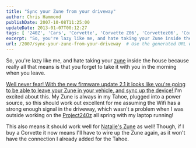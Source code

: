 ```yaml
---
title: "Sync your Zune from your driveway"
author: Chris Hammond
publishDate: 2007-10-08T11:25:00
updateDate: 2013-01-07T00:12:27
tags: [ '240Z', 'Cars', 'Corvette', 'Corvette Z06', 'Corvettez06', 'CorvetteZ06org', 'Datsun', 'Music', 'Project 240Z' ]
excerpt: "So, you're lazy like me, and hate taking your Zune inside the house because really all that means is that you forget to take it with you in the morning when you leave. Well never fear! With the new firmware update 2.1 it looks like you're going to be able to leave your Zune in your vehicle, and sync up the device! I'm excited about this. My Zune is always in my Tahoe, plugged into a power source, so this should work out excellent for me assuming the Wifi has a strong enough signal in the driveway, which wasn't a problem when I was outside working on the Project240z all spring with my laptop running! This also means it should work well for Natalie's Zune as well! Though, if I buy a Corvette it now means I'll have to wire up the Zune again, as it won't have the connection I already added for the..."
url: /2007/sync-your-zune-from-your-driveway  # Use the generated URL with year
---
```

<p>So, you're lazy like me, and hate taking your <a mce_href="/blogs/archive/tags/Zune/default.aspx" href="https://www.chrishammond.com/tags/tabid/55/tags/zune/default">zune</a> inside the house because really all that means is that you forget to take it with you in the morning when you leave.</p> <p><a mce_href="https://zuneinsider.com/archive/2007/10/03/unveiling.aspx" href="https://zuneinsider.com/archive/2007/10/03/unveiling.aspx">Well never fear! With the new firmware update 2.1 it looks like you're going to be able to leave your Zune in your vehicle, and sync up the device! </a>I'm excited about this. My Zune is always in my Tahoe, plugged into a power source, so this should work out excellent for me assuming the Wifi has a strong enough signal in the driveway, which wasn't a problem when I was outside working on the <a mce_href="https://www.project240z.com" href="https://www.project240z.com/">Project240z</a> all spring with my laptop running!</p> <p>This also means it should work well for <a mce_href="https://www.nataliehammond.com/" href="https://www.nataliehammond.com/">Natalie's Zune</a> as well! Though, if I buy a Corvette it now means I'll have to wire up the Zune again, as it won't have the connection I already added for the Tahoe.</p>
